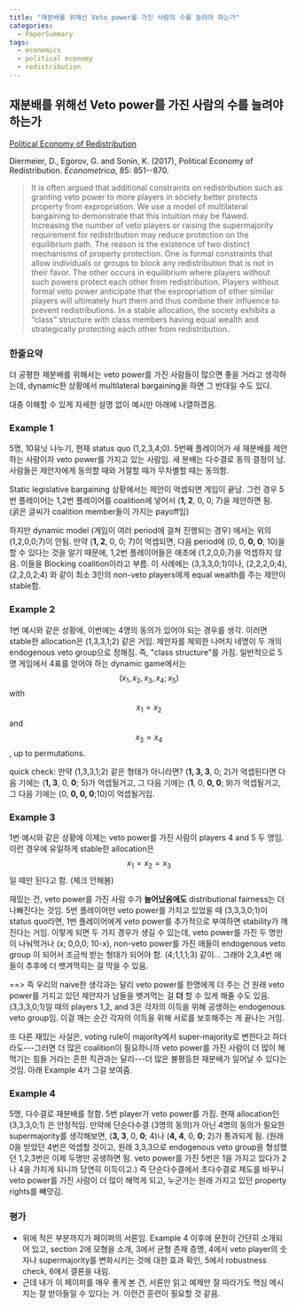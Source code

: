 ```yaml
---
title: "재분배를 위해선 Veto power를 가진 사람의 수를 늘려야 하는가"
categories:
  - PaperSummary
tags:
  - economics
  - political economy
  - redistribution
---
```


## 재분배를 위해선 Veto power를 가진 사람의 수를 늘려야 하는가

[Political Economy of Redistribution](https://doi.org/10.3982/ECTA12132)

Diermeier, D., Egorov, G. and Sonin, K. (2017), Political Economy of Redistribution. _Econometrica_, 85: 851--870.

> It is often argued that additional constraints on redistribution such as granting veto power to more players in society better protects property from expropriation. We use a model of multilateral bargaining to demonstrate that this intuition may be flawed. Increasing the number of veto players or raising the supermajority requirement for redistribution may reduce protection on the equilibrium path. The reason is the existence of two distinct mechanisms of property protection. One is formal constraints that allow individuals or groups to block any redistribution that is not in their favor. The other occurs in equilibrium where players without such powers protect each other from redistribution. Players without formal veto power anticipate that the expropriation of other similar players will ultimately hurt them and thus combine their influence to prevent redistributions. In a stable allocation, the society exhibits a “class” structure with class members having equal wealth and strategically protecting each other from redistribution.

### 한줄요약
더 공평한 재분배를 위해서는 veto power를 가진 사람들이 많으면 좋을 거라고 생각하는데, dynamic한 상황에서 multilateral bargaining을 하면 그 반대일 수도 있다.


대충 이해할 수 있게 자세한 설명 없이 예시만 아래에 나열하겠음.

### Example 1

5명, 10유닛 나누기, 현재 status quo (1,2,3,4;0). 5번째 플레이어가 새 재분배를 제안하는 사람이자 veto power를 가지고 있는 사람임. 새 분배는 다수결로 동의 결정이 남. 사람들은 제안자에게 동의할 때와 거절할 때가 무차별할 때는 동의함.

Static legislative bargaining 상황에서는 제안이 억셉되면 게임이 끝남. 그런 경우 5번 플레이어는 1,2번 플레이어를 coalition에 넣어서 (**1, 2**, 0, 0; 7)을 제안하면 됨.  
(굵은 글씨가 coalition member들이 가지는 payoff임)

하지만 dynamic model (게임이 여러 period에 걸쳐 진행되는 경우) 에서는 위의 (1,2,0,0;7)이 안됨. 만약 (**1, 2**, 0, 0; 7)이 억셉되면, 다음 period에 (0, 0, **0, 0**; 10)을 할 수 있다는 것을 알기 때문에, 1,2번 플레이어들은 애초에 (1,2,0,0;7)을 억셉하지 않음. 이들을 Blocking coalition이라고 부름. 이 사례에는 (3,3,3,0;1)이나, (2,2,2,0;4), (2,2,0,2;4) 와 같이 최소 3인의 non-veto players에게 equal wealth를 주는 제안이 stable함.  

### Example 2

1번 예시와 같은 상황에, 이번에는 4명의 동의가 있어야 되는 경우를 생각. 이러면 stable한 allocation은 (1,3,3,1;2) 같은 거임. 제안자를 제외한 나머지 네명이 두 개의 endogenous veto group으로 정해짐. 즉, \"class structure\"를 가짐. 일반적으로 5명 게임에서 4표를 얻어야 하는 dynamic game에서는 $$(x_1, x_2, x_3, x_4; x_5)$$ with $$x_1=x_2$$ and $$x_3=x_4$$, up to permutations.

quick check: 만약 (1,3,3,1;2) 같은 형태가 아니라면? (**1, 3, 3**, 0; 2)가 억셉된다면 다음 기에는 (**1, 3**, 0, **0**; 5)가 억셉될거고, 그 다음 기에는 (**1**, 0, **0, 0**; 9)가 억셉될거고, 그 다음 기에는 (0, **0, 0, 0**;10)이 억셉될거임.  

### Example 3
1번 예시와 같은 상황에 이제는 veto power를 가진 사람이 players 4 and 5 두 명임. 이런 경우에 유일하게 stable한 allocation은 $$x_1 = x_2 = x_3$$ 일 때만 된다고 함. (체크 안해봄)

재밌는 건, veto power를 가진 사람 수가 **늘어났음에도** distributional fairness는 더 나빠진다는 것임. 5번 플레이어만 veto power를 가지고 있었을 때 (3,3,3,0;1)이 status quo라면, 1번 플레이어에게 veto power를 추가적으로 부여하면 stability가 깨진다는 거임. 이렇게 되면 두 가지 경우가 생길 수 있는데, veto power를 가진 두 명만이 나눠먹거나 (x; 0,0,0; 10-x), non-veto power를 가진 애들이 endogenous veto group 이 되어서 조금씩 받는 형태가 되어야 함. (4;1,1,1;3) 같이... 그래야 2,3,4번 애들이 추후에 더 뱃겨먹히는 걸 막을 수 있음.

==> 즉 우리의 naive한 생각과는 달리 veto power를 한명에게 더 주는 건 원래 veto power를 가지고 있던 제안자가 남들을 뱃겨먹는 걸 **더** 할 수 있게 해줄 수도 있음. (3,3,3,0;1)일 때의 players 1,2, and 3은 각자의 이득을 위해 공생하는 endogenous veto group임. 이걸 깨는 순간 각자의 이득을 위해 서로를 보호해주는 게 끝나는 거임.  

또 다른 재밌는 사실은, voting rule이 majority에서 super-majority로 변한다고 하더라도---그러면 더 많은 coalition이 필요하니까 veto power를 가진 사람이 더 많이 해먹기는 힘들 거라는 흔한 직관과는 달리---더 많은 불평등한 재분배가 일어날 수 있다는 것임. 아래 Example 4가 그걸 보여줌.  

### Example 4
5명, 다수결로 재분배를 정함. 5번 player가 veto power를 가짐. 현재 allocation인 (3,3,3,0;1) 은 안정적임. 만약에 단순다수결 (3명의 동의)가 아닌 4명의 동의가 필요한 supermajority를 생각해보면, (**3, 3**, 0, **0**; 4)나 (**4, 4**, 0, **0**; 2)가 통과되게 됨. (원래 0을 받았던 4번은 억셉할 것이고, 원래 3,3,3으로 endogenous veto group을 형성했던 1,2,3번은 이제 두명만 공생하면 됨. veto power를 가진 5번은 1을 가지고 있다가 2나 4을 가지게 되니까 당연히 이득이고.) 즉 단순다수결에서 초다수결로 제도를 바꾸니 veto power를 가진 사람이 더 많이 해먹게 되고, 누군가는 원래 가지고 있던 property rights를 빼앗김.


### 평가
- 위에 적은 부분까지가 페이퍼의 서론임. Example 4 이후에 문헌이 간단히 소개되어 있고, section 2에 모형을 소개, 3에서 균형 존재 증명, 4에서 veto player의 숫자나 supermajority를 변화시키는 것에 대한 효과 확인, 5에서 robustness check, 6에서 결론을 내림.
- 근데 내가 이 페이퍼를 매우 좋게 본 건, 서론만 읽고 예제만 잘 따라가도 핵심 메시지는 잘 받아들일 수 있다는 거. 이런건 훈련이 필요할 것 같음.
